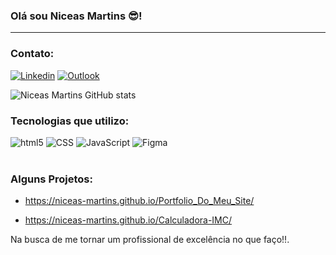 ### Olá sou Niceas Martins 😎!
---

### Contato:

[![Linkedin]( https://img.shields.io/badge/LinkedIn-0077B5?style=for-the-badge&logo=linkedin&logoColor=white)](https://www.linkedin.com/in/niceas-martins-4674a2286/?trk=opento_sprofile_details)
[![Outlook](https://img.shields.io/badge/Microsoft_Outlook-0078D4?style=for-the-badge&logo=microsoft-outlook&logoColor=white)](mailto:niceasmartins@outlook.com) 

![Niceas Martins GitHub stats](https://github-readme-stats.vercel.app/api?username=Niceas-Martins&show_icons=true&theme=radical)

### Tecnologias que utilizo:

<div> 
   <img alt="html5" src="https://img.shields.io/badge/HTML5-E34F26?style=for-the-badge&logo=html5&logoColor=white" /> 
   <img alt="CSS" src="https://img.shields.io/badge/CSS3-1572B6?style=for-the-badge&logo=css3&logoColor=white" /> 
   <img alt="JavaScript" src="https://img.shields.io/badge/JavaScript-323330?style=for-the-badge&logo=javascript&logoColor=F7DF1E" /> 
   <img alt="Figma" src="https://img.shields.io/badge/Figma-F24E1E?style=for-the-badge&logo=figma&logoColor=white">
<div><br/>

### Alguns Projetos:
- https://niceas-martins.github.io/Portfolio_Do_Meu_Site/

- https://niceas-martins.github.io/Calculadora-IMC/



Na busca de me tornar um profissional de excelência no que faço!!. 
